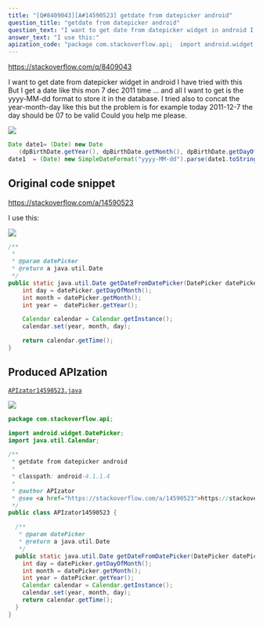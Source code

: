 ```yaml
---
title: "[Q#8409043][A#14590523] getdate from datepicker android"
question_title: "getdate from datepicker android"
question_text: "I want to get date from datepicker widget in android I have tried with this But I get a date like this mon 7 dec 2011 time ... and all I want to get is the yyyy-MM-dd format to store it in the database. I tried also to concat the year-month-day like this but the problem is for example today  2011-12-7 the day should  be 07 to be valid Could you help me please."
answer_text: "I use this:"
apization_code: "package com.stackoverflow.api;  import android.widget.DatePicker; import java.util.Calendar;  /**  * getdate from datepicker android  *  * classpath: android-4.1.1.4  *  * @author APIzator  * @see <a href=\"https://stackoverflow.com/a/14590523\">https://stackoverflow.com/a/14590523</a>  */ public class APIzator14590523 {    /**    * @param datePicker    * @return a java.util.Date    */   public static java.util.Date getDateFromDatePicker(DatePicker datePicker) {     int day = datePicker.getDayOfMonth();     int month = datePicker.getMonth();     int year = datePicker.getYear();     Calendar calendar = Calendar.getInstance();     calendar.set(year, month, day);     return calendar.getTime();   } }"
---
```


https://stackoverflow.com/q/8409043

I want to get date from datepicker widget in android I have tried with this
But I get a date like this mon 7 dec 2011 time ... and all I want to get is the yyyy-MM-dd format to store it in the database.
I tried also to concat the year-month-day like this but the problem is for example today 
2011-12-7 the day should  be 07 to be valid
Could you help me please.


<div class="code-logo"><img src="/stackoverflow.png" /></div>

```java
Date date1= (Date) new Date
   (dpBirthDate.getYear(), dpBirthDate.getMonth(), dpBirthDate.getDayOfMonth());
date1  = (Date) new SimpleDateFormat("yyyy-MM-dd").parse(date1.toString());
```


## Original code snippet

https://stackoverflow.com/a/14590523

I use this:

<div class="code-logo"><img src="/stackoverflow.png" /></div>

```java
/**
 * 
 * @param datePicker
 * @return a java.util.Date
 */
public static java.util.Date getDateFromDatePicker(DatePicker datePicker){
    int day = datePicker.getDayOfMonth();
    int month = datePicker.getMonth();
    int year =  datePicker.getYear();

    Calendar calendar = Calendar.getInstance();
    calendar.set(year, month, day);

    return calendar.getTime();
}
```

## Produced APIzation

[`APIzator14590523.java`](https://github.com/pasqualesalza/apization-temp-data/raw/master/search/APIzator14590523.java)

<div class="code-logo"><img src="/apizator.png" /></div>

```java
package com.stackoverflow.api;

import android.widget.DatePicker;
import java.util.Calendar;

/**
 * getdate from datepicker android
 *
 * classpath: android-4.1.1.4
 *
 * @author APIzator
 * @see <a href="https://stackoverflow.com/a/14590523">https://stackoverflow.com/a/14590523</a>
 */
public class APIzator14590523 {

  /**
   * @param datePicker
   * @return a java.util.Date
   */
  public static java.util.Date getDateFromDatePicker(DatePicker datePicker) {
    int day = datePicker.getDayOfMonth();
    int month = datePicker.getMonth();
    int year = datePicker.getYear();
    Calendar calendar = Calendar.getInstance();
    calendar.set(year, month, day);
    return calendar.getTime();
  }
}

```